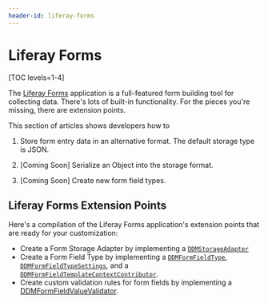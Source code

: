 ```yaml
---
header-id: liferay-forms
---
```


# Liferay Forms

[TOC levels=1-4]

The [Liferay Forms](/docs/7-2/user/-/knowledge_base/u/forms) application is
a full-featured form building tool for collecting data. There's lots of built-in
functionality. For the pieces you're missing, there are extension points.

This section of articles shows developers how to

1.  Store form entry data in an alternative format. The default storage type is
    JSON.

1.  [Coming Soon] Serialize an Object into the storage format.

1.  [Coming Soon] Create new form field types.

## Liferay Forms Extension Points

Here's a compilation of the Liferay Forms application's extension points that
are ready for your customization:

- Create a Form Storage Adapter by implementing a 
    [`DDMStorageAdapter`](https://github.com/liferay/liferay-portal/blob/7.2.0-ga1/modules/apps/dynamic-data-mapping/dynamic-data-mapping-api/src/main/java/com/liferay/dynamic/data/mapping/storage/DDMStorageAdapter.java) 
- Create a Form Field Type by implementing a
    [`DDMFormFieldType`](https://github.com/liferay/liferay-portal/blob/7.2.0-ga1/modules/apps/dynamic-data-mapping/dynamic-data-mapping-api/src/main/java/com/liferay/dynamic/data/mapping/form/field/type/DDMFormFieldType.java),
    [`DDMFormFieldTypeSettings`](https://github.com/liferay/liferay-portal/blob/7.2.0-ga1/modules/apps/dynamic-data-mapping/dynamic-data-mapping-api/src/main/java/com/liferay/dynamic/data/mapping/form/field/type/DDMFormFieldTypeSettings.java),
    and a
    [`DDMFormFieldTemplateContextContributor`](https://github.com/liferay/liferay-portal/blob/7.2.0-ga1/modules/apps/dynamic-data-mapping/dynamic-data-mapping-api/src/main/java/com/liferay/dynamic/data/mapping/form/field/type/DDMFormFieldTemplateContextContributor.java).
- Create custom validation rules for form fields by implementing a
    [DDMFormFieldValueValidator](https://github.com/liferay/liferay-portal/blob/7.2.0-ga1/modules/apps/dynamic-data-mapping/dynamic-data-mapping-api/src/main/java/com/liferay/dynamic/data/mapping/form/field/type/DDMFormFieldValueValidator.java).
